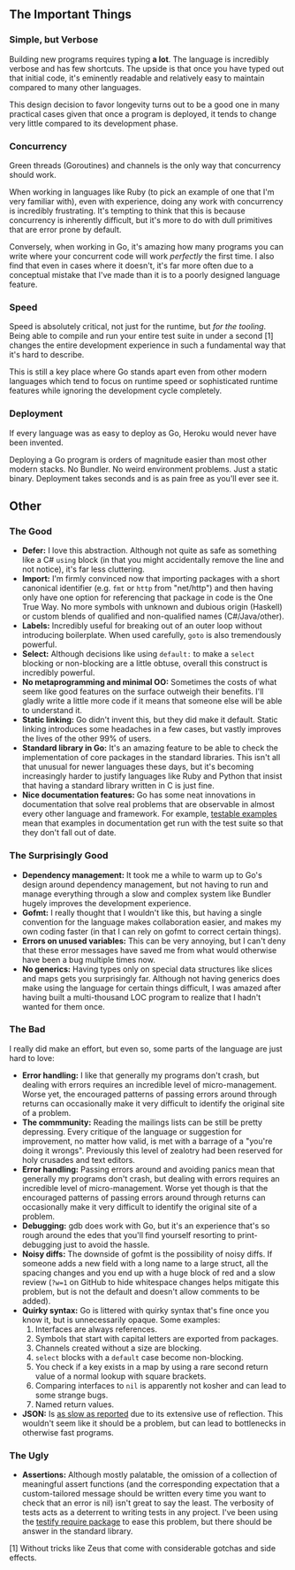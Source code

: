 ## The Important Things

### Simple, but Verbose

Building new programs requires typing **a lot**. The language is incredibly
verbose and has few shortcuts. The upside is that once you have typed out
that initial code, it's eminently readable and relatively easy to maintain
compared to many other languages.

This design decision to favor longevity turns out to be a good one in many
practical cases given that once a program is deployed, it tends to change very
little compared to its development phase.

### Concurrency

Green threads (Goroutines) and channels is the only way that concurrency should
work.

When working in languages like Ruby (to pick an example of one that I'm very
familiar with), even with experience, doing any work with concurrency is
incredibly frustrating. It's tempting to think that this is because concurrency
is inherently difficult, but it's more to do with dull primitives that are
error prone by default.

Conversely, when working in Go, it's amazing how many programs you can write
where your concurrent code will work _perfectly_ the first time. I also find
that even in cases where it doesn't, it's far more often due to a conceptual
mistake that I've made than it is to a poorly designed language feature.

### Speed

Speed is absolutely critical, not just for the runtime, but _for the
tooling_. Being able to compile and run your entire test suite in under a
second [1] changes the entire development experience in such a fundamental way
that it's hard to describe.

This is still a key place where Go stands apart even from other modern
languages which tend to focus on runtime speed or sophisticated runtime
features while ignoring the development cycle completely.

### Deployment

If every language was as easy to deploy as Go, Heroku would never have been
invented.

Deploying a Go program is orders of magnitude easier than most other modern
stacks. No Bundler. No weird environment problems. Just a static binary.
Deployment takes seconds and is as pain free as you'll ever see it.

## Other

### The Good

* **Defer:** I love this abstraction. Although not quite as safe as something
  like a C# `using` block (in that you might accidentally remove the line and
  not notice), it's far less cluttering.
* **Import:** I'm firmly convinced now that importing packages with a short
  canonical identifier (e.g. `fmt` or `http` from "net/http") and then having
  only have one option for referencing that package in code is the One True
  Way. No more symbols with unknown and dubious origin (Haskell) or custom
  blends of qualified and non-qualified names (C#/Java/other).
* **Labels:** Incredibly useful for breaking out of an outer loop without
  introducing boilerplate. When used carefully, `goto` is also tremendously
  powerful.
* **Select:** Although decisions like using `default:` to make a `select`
  blocking or non-blocking are a little obtuse, overall this construct is
  incredibly powerful.
* **No metaprogramming and minimal OO:** Sometimes the costs of what seem like
  good features on the surface outweigh their benefits. I'll gladly write a
  little more code if it means that someone else will be able to understand it.
* **Static linking:** Go didn't invent this, but they did make it default.
  Static linking introduces some headaches in a few cases, but vastly improves
  the lives of the other 99% of users.
* **Standard library in Go:** It's an amazing feature to be able to check the
  implementation of core packages in the standard libraries. This isn't all
  that unusual for newer languages these days, but it's becoming increasingly
  harder to justify languages like Ruby and Python that insist that having a
  standard library written in C is just fine.
* **Nice documentation features:** Go has some neat innovations in
  documentation that solve real problems that are observable in almost every
  other language and framework. For example, [testable
  examples][testable-examples] mean that examples in documentation get run with
  the test suite so that they don't fall out of date.

### The Surprisingly Good

* **Dependency management:** It took me a while to warm up to Go's design
  around dependency management, but not having to run and manage everything
  through a slow and complex system like Bundler hugely improves the
  development experience.
* **Gofmt:** I really thought that I wouldn't like this, but having a single
  convention for the language makes collaboration easier, and makes my own
  coding faster (in that I can rely on gofmt to correct certain things).
* **Errors on unused variables:** This can be very annoying, but I can't deny
  that these error messages have saved me from what would otherwise have been a
  bug multiple times now.
* **No generics:** Having types only on special data structures like slices and
  maps gets you surprisingly far. Although not having generics does make using
  the language for certain things difficult, I was amazed after having built a
  multi-thousand LOC program to realize that I hadn't wanted for them once.

### The Bad

I really did make an effort, but even so, some parts of the language are just
hard to love:

* **Error handling:** I like that generally my programs don't crash, but
  dealing with errors requires an incredible level of micro-management. Worse
  yet, the encouraged patterns of passing errors around through returns can
  occasionally make it very difficult to identify the original site of a
  problem.
* **The commmunity:** Reading the mailings lists can be still be pretty
  depressing. Every critique of the language or suggestion for improvement, no
  matter how valid, is met with a barrage of a "you're doing it wrongs".
  Previously this level of zealotry had been reserved for holy crusades and
  text editors.
* **Error handling:** Passing errors around and avoiding panics mean that
  generally my programs don't crash, but dealing with errors requires an
  incredible level of micro-management. Worse yet though is that the encouraged
  patterns of passing errors around through returns can occasionally make it
  very difficult to identify the original site of a problem.
* **Debugging:** gdb does work with Go, but it's an experience that's so rough
  around the edes that you'll find yourself resorting to print-debugging just
  to avoid the hassle.
* **Noisy diffs:** The downside of gofmt is the possibility of noisy diffs. If
  someone adds a new field with a long name to a large struct, all the spacing
  changes and you end up with a huge block of red and a slow review (`?w=1` on
  GitHub to hide whitespace changes helps mitigate this problem, but is not the
  default and doesn't allow comments to be added).
* **Quirky syntax:** Go is littered with quirky syntax that's fine once you
  know it, but is unnecessarily opaque. Some examples:
    1. Interfaces are always references.
    2. Symbols that start with capital letters are exported from packages.
    3. Channels created without a size are blocking.
    4. `select` blocks with a `default` case become non-blocking.
    5. You check if a key exists in a map by using a rare second return value
       of a normal lookup with square brackets.
    6. Comparing interfaces to `nil` is apparently not kosher and can lead to
       some strange bugs.
    7. Named return values.
* **JSON:** Is [as slow as reported][slow-json] due to its extensive use of
  reflection. This wouldn't seem like it should be a problem, but can lead to
  bottlenecks in otherwise fast programs.

### The Ugly

* **Assertions:** Although mostly palatable, the omission of a collection of
  meaningful assert functions (and the corresponding expectation that a
  custom-tailored message should be written every time you want to check that
  an error is nil) isn't great to say the least. The verbosity of tests acts as
  a deterrent to writing tests in any project. I've been using the [testify
  require package][testify] to ease this problem, but there should be answer in
  the standard library.

[1] Without tricks like Zeus that come with considerable gotchas and side
    effects.

[slow-json]: https://github.com/golang/go/issues/5683
[testable-examples]: https://blog.golang.org/examples
[testify]: https://github.com/stretchr/testify#require-package
